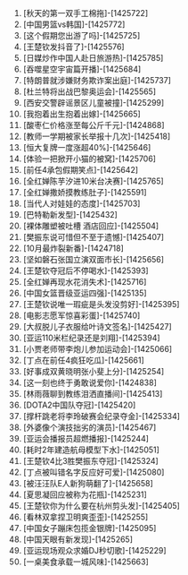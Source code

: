 
1. [秋天的第一双手工棉拖]-[1425722]
1. [中国男篮vs韩国]-[1425772]
1. [这个假期您出游了吗]-[1425725]
1. [王楚钦发抖音了]-[1425576]
1. [日媒炒作中国人赴日旅游热]-[1425785]
1. [吞噬星空宇宙篇开播]-[1425684]
1. [特朗普就涉嫌财务欺诈案出庭]-[1425737]
1. [杜兰特将出战巴黎奥运会]-[1425565]
1. [西安交警辟谣景区儿童被撞]-[1425299]
1. [我抱着出生抱着出嫁]-[1425665]
1. [酸枣仁价格涨至每公斤千元]-[1424868]
1. [教师一学期被家长举报十几次]-[1425418]
1. [恒大复牌一度涨超40%]-[1425646]
1. [体验一把掀开小猫的被窝]-[1425706]
1. [前任4承包假期笑点]-[1425642]
1. [全红婵陈芋汐进10米台决赛]-[1425765]
1. [全红婵撒娇摸教练肚子]-[1425591]
1. [当代人对娃娃的态度]-[1425703]
1. [巴特勒新发型]-[1425432]
1. [裸体雕塑被吐槽 酒店回应]-[1425504]
1. [樊振东说可惜但不至于遗憾]-[1425407]
1. [10月最炸裂新番]-[1424718]
1. [坚如磐石张国立演双面市长]-[1425656]
1. [王楚钦夺冠后不停喝水]-[1425393]
1. [全红婵再现水花消失术]-[1425716]
1. [中国女篮晋级亚运四强]-[1425135]
1. [王楚钦说唯一瑕疵是头发没剪好]-[1425395]
1. [电影志愿军惊喜彩蛋]-[1425740]
1. [大叔脱儿子衣服给叶诗文签名]-[1425427]
1. [亚运110米栏纪录还是刘翔]-[1425394]
1. [小贾老师带李炮儿参加运动会]-[1425066]
1. [丁点在前任4疯狂吃瓜]-[1425661]
1. [好事成双黄晓明张小斐上分]-[1425254]
1. [这一刻也终于勇敢说爱你]-[1424838]
1. [林雨薇聊到教练泪洒直播间]-[1425413]
1. [DOTA2中国队夺冠]-[1425420]
1. [撑杆跳老将李玲破赛会纪录夺金]-[1425334]
1. [外婆像个演技拙劣的演员]-[1425467]
1. [亚运会播报员超燃播报]-[1425244]
1. [耗时2年建造航母模型下水]-[1425051]
1. [王楚钦4比3胜樊振东夺冠]-[1425324]
1. [丁点被叫错名字反应好可爱]-[1425080]
1. [被汪汪队E人新狗萌翻了]-[1425658]
1. [夏思凝回应被称为花瓶]-[1425231]
1. [王楚钦你为什么要在杭州剪头发]-[1425405]
1. [看林双拿捏卫明爽歪歪]-[1425255]
1. [中国女子蹦床包揽金银牌]-[1425095]
1. [中国天眼有新发现]-[1425265]
1. [亚运现场观众求婚DJ秒切歌]-[1425229]
1. [一桌美食承载一城风味]-[1425663]
